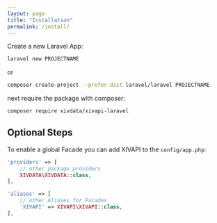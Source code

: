 ```yaml
---
layout: page
title: "Installation"
permalink: /install/
---
```


Create a new Laravel App:

```bash
laravel new PROJECTNAME
```

or

```bash
composer create-project --prefer-dist laravel/laravel PROJECTNAME
```

next require the package with composer:

```bash
composer require xivdata/xivapi-laravel
```

## Optional Steps

To enable a global Facade you can add XIVAPI to the ``config/app.php``:

```php
'providers' => [
    // other package providers
    XIVDATA\XIVDATA::class,
],
```

```php
'aliases' => [
    // other Aliases for Facades
    'XIVAPI' => XIVAPI\XIVAPI::class,
],
```
